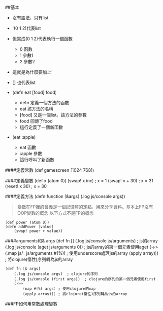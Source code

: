 ##基本

* 沒有語法，只有list
* '(0 1 2)代表list
* 但寫成(0 1 2)代表執行一個函數
    * 0 函數
    * 1 參數1
    * 2 參數2
* 這就是為什麼要加上'
* [] 也代表list
* (defn eat [food] food)
    * defn 定義一個方法的函數
    * eat 該方法的名稱
    * [food] 又是一個list。該方法的參數
    * food 回傳了food
    * 這行定義了一個新函數
    
* (eat :apple)
    * eat 函數
    * :apple 參數
    * 這行呼叫了新函數

####定義常數
    (def gamescreen [1024 768])
    
####定義變數
    (def x (atom 0))
    (swap! x inc)  ; x = 1
    (swap! x + 30) ; x = 31
    (reset! x 30)  ; x = 30
    
####定義方法
    (defn function [&args]
        (.log js/console args))
        
> 變數在FP裡的含義是一個記憶體的定點，用來分享資料。基本上FP沒有OOP變數的概念
> 以下方式不是FP的概念
    
    (def power (atom 0))
    (defn addPower [value]
        (swap! power + value))
####arguments和& args
    (def fn []
        (.log js/console js/arguments)  ; js的array
        (.log js/console (aget js/arguments 0)) ; js的array的第一個元素使用aget
        (->>
            (.map js/_ js/arguments #(%)) ; 使用underscore處理js的array
            (apply array)))   ; 將clojure(惰性)序列轉為js的array
        
    (def fn [& args]
        (.log js/console args)  ; clojure的序列
        (.log js/console (first args))  ; clojure的序列的第一個元素使用first
        (->>
            (map #(%) args) ; 使用clojure的map
            (apply array))) ; 將clojure(惰性)序列轉為js的array
###FP如何用常數處理變數